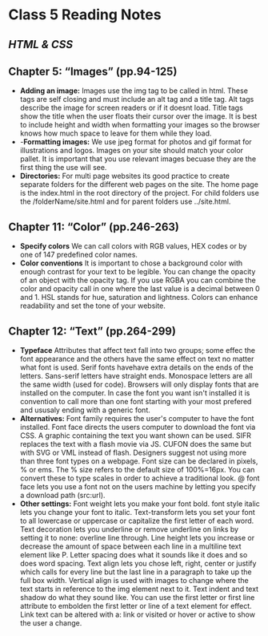# Class 5 Reading Notes
## <i>HTML & CSS</i>
## Chapter 5: “Images” (pp.94-125)
- **Adding an image:** Images use the img tag to be called in html. These tags are self closing and must include an alt tag and a title tag. Alt tags describe the image for screen readers or if it doesnt load. Title tags show the title when the user floats their cursor over the image. It is best to include height and width when formatting your images so the browser knows how much space to leave for them while they load. 
- -**Formatting images:** We use jpeg format for photos and gif format for illustrations and logos. Images on your site should match your color pallet. It is important that you use relevant images becuase they are the first thing the use will see.
- **Directories:** For multi page websites its good practice to create separate folders for the different web pages on the site. The home page is the index.html in the root directory of the project. For child folders use the /folderName/site.html and for parent folders use ../site.html.

## Chapter 11: “Color” (pp.246-263)
- **Specify colors** We can call colors with RGB values, HEX codes or by one of 147 predefined color names.
- **Color conventions** It is important to chose a background color with enough contrast for your text to be legible. You can change the opacity of an object with the opacity tag. If you use RGBA you can combine the color and opacity call in one where the last value is a decimal between 0 and 1. HSL stands for hue, saturation and lightness. Colors can enhance readability and set the tone of your website.

## Chapter 12: “Text” (pp.264-299)
- **Typeface** Attributes that affect text fall into two groups; some effec the font appearance and the others have the same effect on text no matter what font is used. Serif fonts havehave extra details on the ends of the letters. Sans-serif letters have straight ends. Monospace letters are all the same width (used for code). Browsers will only display fonts that are installed on the computer. In case the font you want isn't installed it is convention to call more than one font starting with your most prefered and ususaly ending with a generic font. 
- **Alternatives:** Font family requires the user's computer to have the font installed. Font face directs the users computer to download the font via CSS. A graphic containing the text you want shown can be used. SIFR replaces the text with a flash movie via JS. CUFON does the same but with SVG or VML instead of flash. Designers suggest not using more than three font types on a webpage. Font size can be declared in pixels, % or ems. The % size refers to the default size of 100%=16px. You can convert these to type scales in order to achieve a traditional look. @ font face lets you use a font not on the users machine by letting you specify a download path (src:url).
- **Other settings:** Font weight lets you make your font bold. font style italic lets you change your font to italic. Text-transform lets you set your font to all lowercase or uppercase or capitalize the first letter of each word. Text decoration lets you underline or remove underline on links by setting it to none: overline line through. Line height lets you increase or decrease the amount of space between each line in a multiline text element like P. Letter spacing does what it sounds like it does and so does word spacing. Text align lets you chose left, right, center or justify which calls for every line but the last line in a paragraph to take up the full box width. Vertical align is used with images to change where the text starts in reference to the img element next to it. Text indent and text shadow do what they sound like. You can use the first letter or first line attribute to embolden the first letter or line of a text element for effect. Link text can be altered with a: link or visited or hover or active to show the user a change.